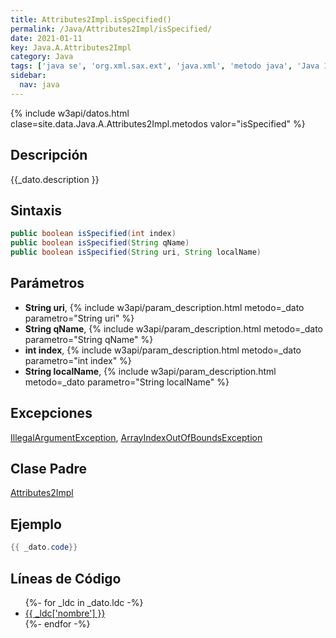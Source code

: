 ```yaml
---
title: Attributes2Impl.isSpecified()
permalink: /Java/Attributes2Impl/isSpecified/
date: 2021-01-11
key: Java.A.Attributes2Impl
category: Java
tags: ['java se', 'org.xml.sax.ext', 'java.xml', 'metodo java', 'Java 1.5', 'SAX 2.0']
sidebar: 
  nav: java
---
```


{% include w3api/datos.html clase=site.data.Java.A.Attributes2Impl.metodos valor="isSpecified" %}

## Descripción
{{_dato.description }}

## Sintaxis
~~~java
public boolean isSpecified(int index)
public boolean isSpecified(String qName)
public boolean isSpecified(String uri, String localName)
~~~

## Parámetros
* **String uri**,  {% include w3api/param_description.html metodo=_dato parametro="String uri" %}
* **String qName**,  {% include w3api/param_description.html metodo=_dato parametro="String qName" %}
* **int index**,  {% include w3api/param_description.html metodo=_dato parametro="int index" %}
* **String localName**,  {% include w3api/param_description.html metodo=_dato parametro="String localName" %}

## Excepciones
[IllegalArgumentException](/Java/IllegalArgumentException/), [ArrayIndexOutOfBoundsException](/Java/ArrayIndexOutOfBoundsException/)

## Clase Padre
[Attributes2Impl](/Java/Attributes2Impl/)

## Ejemplo
~~~java
{{ _dato.code}}
~~~

## Líneas de Código
<ul>
{%- for _ldc in _dato.ldc -%}
   <li>
       <a href="{{_ldc['url'] }}">{{ _ldc['nombre'] }}</a>
   </li>
{%- endfor -%}
</ul>

